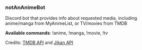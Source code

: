 ### notAnAnimeBot

Discord bot that provides info about requested media, including anime/manga from MyAnimeList, or TV/movies from TMDB 

**Available commands**: !anime, !manga, !movie, !tv

Credits: [TMDB API](https://developer.themoviedb.org/v4/reference/intro/getting-started) and [Jikan API](https://jikan.moe/)
